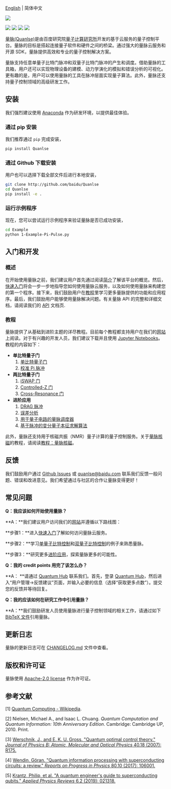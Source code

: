 [English](README.md) | 简体中文

![](https://release-data.cdn.bcebos.com/Quanlse_title_cn.png)

[![](https://img.shields.io/badge/license-Apache%202.0-green)](./LICENSE) [![](https://img.shields.io/badge/build-passing-green)]() ![](https://img.shields.io/badge/Python-3.6--3.8-blue) ![](https://img.shields.io/badge/release-v1.0.0-blue)

[量脉(Quanlse)](https://quanlse.baidu.com)是由百度研究院[量子计算研究所](https://quantum.baidu.com)开发的基于云服务的量子控制平台。量脉的目标是搭起连接量子软件和硬件之间的桥梁。通过强大的量脉云服务和开源 SDK，量脉提供高效和专业的量子控制解决方案。

量脉支持任意单量子比特门脉冲和双量子比特门脉冲的产生和调度。借助量脉的工具箱，用户还可以实现物理设备的建模、动力学演化的模拟和错误分析的可视化。更有趣的是，用户可以使用量脉的工具在脉冲层面实现量子算法。此外，量脉还支持量子控制领域的高级研发工作。

## 安装

我们强烈建议使用 [Anaconda](https://www.anaconda.com/) 作为研发环境，以提供最佳体验。

### 通过 pip 安装

我们推荐通过 `pip` 完成安装，

```bash
pip install Quanlse
```

### 通过 Github 下载安装

用户也可以选择下载全部文件后进行本地安装，

```bash
git clone http://github.com/baidu/Quanlse
cd Quanlse
pip install -e .
```

### 运行示例程序

现在，您可以尝试运行示例程序来验证量脉是否已成功安装，

```bash
cd Example
python 1-Example-Pi-Pulse.py
```

## 入门和开发

### 概述
在开始使用量脉之前，我们建议用户首先通过阅读[简介](https://quanlse.baidu.com/#/doc/overview)了解该平台的概览。然后，[快速入门](https://quanlse.baidu.com/#/doc/quickstart)将会一步一步地指导您如何使用量脉云服务，以及如何使用量脉来构建您的第一个程序。接下来，我们鼓励用户在[教程](https://quanlse.baidu.com/#/doc/tutorial-overview)里学习更多量脉提供的功能和应用程序。最后，我们鼓励用户能够使用量脉解决问题。有关量脉 API 的完整和详细文档，请阅读我们的 [API](https://quanlse.baidu.com/api/) 文档页.

### 教程

量脉提供了从基础到进阶主题的详尽教程。目前每个教程都支持用户在我们的[网站](https://quanlse.baidu.com/#/doc/tutorial-overview)上阅读。对于有兴趣的开发人员，我们建议下载并且使用 [Jupyter Notebooks](https://github.com/baidu/Quanlse/tree/master/Tutorial)。教程的内容如下：

- **单比特量子门**
  1. [单比特量子门](https://quanlse.baidu.com/#/doc/tutorial-single-qubit)
  2. [校准 Pi 脉冲](https://quanlse.baidu.com/#/doc/tutorial-pi-pulse)
- **两比特量子门**
  1. [iSWAP 门](https://quanlse.baidu.com/#/doc/tutorial-iswap)
  2. [Controlled-Z 门](https://quanlse.baidu.com/#/doc/tutorial-cz)
  3. [Cross-Resonance 门](https://quanlse.baidu.com/#/doc/tutorial-cr)
- **进阶应用**
  1. [DRAG 脉冲](https://quanlse.baidu.com/#/doc/tutorial-drag)
  2. [误差分析](https://quanlse.baidu.com/#/doc/tutorial-error-analysis)
  3. [用于量子电路的量脉调度器](https://quanlse.baidu.com/#/doc/tutorial-scheduler)
  4. [基于脉冲的变分量子本征求解算法](https://quanlse.baidu.com/#/doc/tutorial-pbvqe)

此外，量脉还支持用于核磁共振（NMR）量子计算的量子控制服务。关于[量脉核磁](https://nmr.baidu.com/)的教程，请阅读[教程：量脉核磁](https://quanlse.baidu.com/#/doc/nmr)。

## 反馈

我们鼓励用户通过 [Github Issues](https://github.com/baidu/Quanlse/issues) 或 quanlse@baidu.com 联系我们反馈一般问题、错误和改进意见。我们希望通过与社区的合作让量脉变得更好！

## 常见问题
**Q：我应该如何开始使用量脉？**

**A：**我们建议用户访问我们的[网站](https://quanlse.baidu.com/#/doc/quickstart)并遵循以下路线图：

**步骤1：**进入[快速入门](https://quanlse.baidu.com/#/doc/quickstart)了解如何访问量脉云服务。

**步骤2：**学习[单量子比特控制](https://quanlse.baidu.com/#/doc/tutorial-single-qubit)和[双量子比特控制](https://quanlse.baidu.com/#/doc/tutorial-iswap)的例子来熟悉量脉。

**步骤3：**研究更多[进阶应用](https://quanlse.baidu.com/#/doc/tutorial-drag)，探索量脉更多的可能性。

**Q：我的 credit points 用完了该怎么办？**

**A： **请通过 [Quantum Hub](https://quantum-hub.baidu.com) 联系我们。首先，登录 [Quantum Hub](https://quantum-hub.baidu.com)，然后进入“用户管理->反馈建议”页面，并输入必要的信息（选择“获取更多点数”）。提交您的反馈并等待回复。

**Q：我的应该如何在研究工作中引用量脉？**

**A：**我们鼓励研发人员使用量脉进行量子控制领域的相关工作，请通过如下 [BibTeX 文件](Quanlse.bib)引用量脉。
## 更新日志

量脉的更新日志可在 [CHANGELOG.md](CHANGELOG.md) 文件中查看。

## 版权和许可证

量脉使用 [Apache-2.0 license](LICENSE) 作为许可证。

## 参考文献

[1] [Quantum Computing - Wikipedia](https://en.wikipedia.org/wiki/Quantum_computing).

[2] Nielsen, Michael A., and Isaac L. Chuang. *Quantum Computation and Quantum Information: 10th Anniversary Edition*. Cambridge: Cambridge UP, 2010. Print.

[3] [Werschnik, J., and E. K. U. Gross. "Quantum optimal control theory." *Journal of Physics B: Atomic, Molecular and Optical Physics* 40.18 (2007): R175.](https://doi.org/10.1088/0953-4075/40/18/R01)

[4] [Wendin, Göran. "Quantum information processing with superconducting circuits: a review." *Reports on Progress in Physics* 80.10 (2017): 106001.](https://doi.org/10.1088/1361-6633/aa7e1a)

[5] [Krantz, Philip, et al. "A quantum engineer's guide to superconducting qubits." *Applied Physics Reviews* 6.2 (2019): 021318.](https://doi.org/10.1063/1.5089550)
